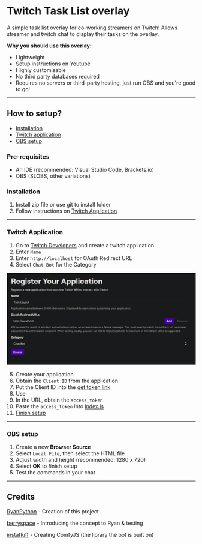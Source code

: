 # Twitch Task List overlay

A simple task list overlay for co-working streamers on Twitch!
Allows streamer and twitch chat to display their tasks on the overlay.

**Why you should use this overlay:**

-    Lightweight
-    Setup instructions on Youtube
-    Highly customisable
-    No third party databases required
-    Requires no servers or third-party hosting, just run OBS and you're good to go!

---

## How to setup?

-    [Installation](#installation)
-    [Twitch application](#twitch-application)
-    [OBS setup](#obs-setup)

### Pre-requisites

-    An IDE (recommended: Visual Studio Code, Brackets.io)
-    OBS (SLOBS, other variations)

### Installation

1. Install zip file or use git to install folder
2. Follow instructions on [Twitch Application](#twitch-application)

---

### Twitch Application

1. Go to [Twitch Developers](https://dev.twitch.tv) and create a twitch application
2. Enter `Name`
3. Enter `http://localhost` for OAuth Redirect URL
4. Select `Chat Bot` for the Category

![register application details](./references/application_details_one.png)

5. Create your application.
6. Obtain the `Client ID` from the application
7. Put the Client ID into the [get token link](./references/get_token.txt)
8. Use
9. In the URL, obtain the `access_token`
10. Paste the `access_token` into [index.js](./scripts/index.js)
11. [Finish setup](#obs-setup)

---

### OBS setup

1. Create a new **Browser Source**
2. Select `Local File`, then select the HTML file
3. Adjust width and height (recommended: 1280 x 720)
4. Select **OK** to finish setup
5. Test the commands in your chat

---

## Credits

[RyanPython](https://twitch.tv/RyanPython) - Creation of this project

[berryspace](https://twitch.tv/berryspace) - Introducing the concept to Ryan & testing

[instafluff](https://www.twitch.tv/instafluff) - Creating ComfyJS (the library the bot is built on)
